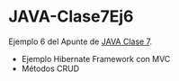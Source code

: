 # JAVA-Clase7Ej6
Ejemplo 6 del Apunte de [JAVA Clase 7](https://profmatiasgarcia.com.ar/uploads/tutoriales/ClaseTeoricaJAVA7.pdf).
<ul>
  <li> Ejemplo Hibernate Framework con MVC </li>
  <li> Métodos CRUD </li>
</ul>
